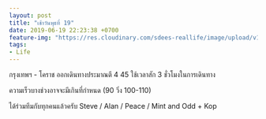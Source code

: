 ```yaml
---
layout: post
title: "เช้าวันพุธที่ 19"
date: 2019-06-19 22:23:38 +0700
feature-img: "https://res.cloudinary.com/sdees-reallife/image/upload/v1560956775/IMG_8233.jpg"
tags:
- Life
---
```

กรุงเทพฯ - โคราช ออกเดินทางประมาณตี 4 45 ใช้เวลาสัก 3 ชั่วโมงในการเดินทาง

ความเร็วบางช่วงอาจจะมีเกินที่กำหนด (90 วิ่ง 100-110)

<i class="fa fa-child" style="color:plum"></i>

ได้ร่วมทีมกับทุกคนแล้วครับ Steve / Alan / Peace / Mint and Odd + Kop
